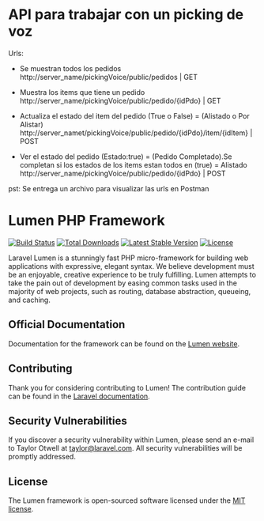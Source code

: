 # API para trabajar con un picking de voz
Urls:
- Se muestran todos los pedidos  
http://server_name/pickingVoice/public/pedidos  | GET

- Muestra los items que tiene un pedido  
http://server_name/pickingVoice/public/pedido/{idPdo}  | GET

- Actualiza el estado del item del pedido (True o False) = (Alistado o Por Alistar)
http://server_namet/pickingVoice/public/pedido/{idPdo}/item/{idItem} | POST

- Ver el estado del pedido (Estado:true) = (Pedido Completado).Se completan si los estados de los items estan todos en (true) = Alistado          
http://server_name/pickingVoice/public/pedido/{idPdo} | POST

pst: Se entrega un archivo para visualizar las urls en Postman

# Lumen PHP Framework

[![Build Status](https://travis-ci.org/laravel/lumen-framework.svg)](https://travis-ci.org/laravel/lumen-framework)
[![Total Downloads](https://img.shields.io/packagist/dt/laravel/framework)](https://packagist.org/packages/laravel/lumen-framework)
[![Latest Stable Version](https://img.shields.io/packagist/v/laravel/framework)](https://packagist.org/packages/laravel/lumen-framework)
[![License](https://img.shields.io/packagist/l/laravel/framework)](https://packagist.org/packages/laravel/lumen-framework)

Laravel Lumen is a stunningly fast PHP micro-framework for building web applications with expressive, elegant syntax. We believe development must be an enjoyable, creative experience to be truly fulfilling. Lumen attempts to take the pain out of development by easing common tasks used in the majority of web projects, such as routing, database abstraction, queueing, and caching.

## Official Documentation

Documentation for the framework can be found on the [Lumen website](https://lumen.laravel.com/docs).

## Contributing

Thank you for considering contributing to Lumen! The contribution guide can be found in the [Laravel documentation](https://laravel.com/docs/contributions).

## Security Vulnerabilities

If you discover a security vulnerability within Lumen, please send an e-mail to Taylor Otwell at taylor@laravel.com. All security vulnerabilities will be promptly addressed.

## License

The Lumen framework is open-sourced software licensed under the [MIT license](https://opensource.org/licenses/MIT).
